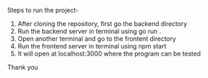 Steps to run the project-
1. After cloning the repository, first go the backend directory
2. Run the backend server in terminal using  go run .
3. Open another terminal and go to the frontent directory
4. Run the frontend server in terminal using npm start
5. It will open at localhost:3000 where the program can be tested

Thank you


